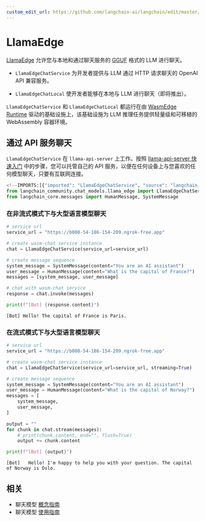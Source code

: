 ```yaml
---
custom_edit_url: https://github.com/langchain-ai/langchain/edit/master/docs/docs/integrations/chat/llama_edge.ipynb
---
```

# LlamaEdge

[LlamaEdge](https://github.com/second-state/LlamaEdge) 允许您与本地和通过聊天服务的 [GGUF](https://github.com/ggerganov/llama.cpp/blob/master/gguf-py/README.md) 格式的 LLM 进行聊天。

- `LlamaEdgeChatService` 为开发者提供与 LLM 通过 HTTP 请求聊天的 OpenAI API 兼容服务。

- `LlamaEdgeChatLocal` 使开发者能够在本地与 LLM 进行聊天（即将推出）。

`LlamaEdgeChatService` 和 `LlamaEdgeChatLocal` 都运行在由 [WasmEdge Runtime](https://wasmedge.org/) 驱动的基础设施上，该基础设施为 LLM 推理任务提供轻量级和可移植的 WebAssembly 容器环境。

## 通过 API 服务聊天

`LlamaEdgeChatService` 在 `llama-api-server` 上工作。按照 [llama-api-server 快速入门](https://github.com/second-state/llama-utils/tree/main/api-server#readme) 中的步骤，您可以托管自己的 API 服务，以便在任何设备上与您喜欢的任何模型聊天，只要有互联网连接。


```python
<!--IMPORTS:[{"imported": "LlamaEdgeChatService", "source": "langchain_community.chat_models.llama_edge", "docs": "https://python.langchain.com/api_reference/community/chat_models/langchain_community.chat_models.llama_edge.LlamaEdgeChatService.html", "title": "LlamaEdge"}, {"imported": "HumanMessage", "source": "langchain_core.messages", "docs": "https://python.langchain.com/api_reference/core/messages/langchain_core.messages.human.HumanMessage.html", "title": "LlamaEdge"}, {"imported": "SystemMessage", "source": "langchain_core.messages", "docs": "https://python.langchain.com/api_reference/core/messages/langchain_core.messages.system.SystemMessage.html", "title": "LlamaEdge"}]-->
from langchain_community.chat_models.llama_edge import LlamaEdgeChatService
from langchain_core.messages import HumanMessage, SystemMessage
```

### 在非流式模式下与大型语言模型聊天


```python
# service url
service_url = "https://b008-54-186-154-209.ngrok-free.app"

# create wasm-chat service instance
chat = LlamaEdgeChatService(service_url=service_url)

# create message sequence
system_message = SystemMessage(content="You are an AI assistant")
user_message = HumanMessage(content="What is the capital of France?")
messages = [system_message, user_message]

# chat with wasm-chat service
response = chat.invoke(messages)

print(f"[Bot] {response.content}")
```
```output
[Bot] Hello! The capital of France is Paris.
```
### 在流式模式下与大型语言模型聊天


```python
# service url
service_url = "https://b008-54-186-154-209.ngrok-free.app"

# create wasm-chat service instance
chat = LlamaEdgeChatService(service_url=service_url, streaming=True)

# create message sequence
system_message = SystemMessage(content="You are an AI assistant")
user_message = HumanMessage(content="What is the capital of Norway?")
messages = [
    system_message,
    user_message,
]

output = ""
for chunk in chat.stream(messages):
    # print(chunk.content, end="", flush=True)
    output += chunk.content

print(f"[Bot] {output}")
```
```output
[Bot]   Hello! I'm happy to help you with your question. The capital of Norway is Oslo.
```

## 相关

- 聊天模型 [概念指南](/docs/concepts/#chat-models)
- 聊天模型 [使用指南](/docs/how_to/#chat-models)
